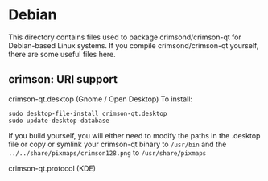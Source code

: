 
Debian
====================
This directory contains files used to package crimsond/crimson-qt
for Debian-based Linux systems. If you compile crimsond/crimson-qt yourself, there are some useful files here.

## crimson: URI support ##


crimson-qt.desktop  (Gnome / Open Desktop)
To install:

	sudo desktop-file-install crimson-qt.desktop
	sudo update-desktop-database

If you build yourself, you will either need to modify the paths in
the .desktop file or copy or symlink your crimson-qt binary to `/usr/bin`
and the `../../share/pixmaps/crimson128.png` to `/usr/share/pixmaps`

crimson-qt.protocol (KDE)

